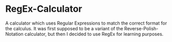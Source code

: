 # RegEx-Calculator
A calculator which uses Regular Expressions to match the correct format for the calculus.
It was first supposed to be a variant of the Reverse-Polish-Notation calculator, but then I decided to use RegEx for learning purposes.